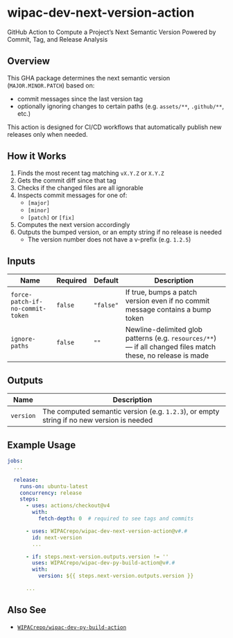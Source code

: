 # wipac-dev-next-version-action

GitHub Action to Compute a Project’s Next Semantic Version Powered by Commit, Tag, and Release Analysis

## Overview

This GHA package determines the next semantic version (`MAJOR.MINOR.PATCH`) based on:

- commit messages since the last version tag
- optionally ignoring changes to certain paths (e.g. `assets/**`, `.github/**`, etc.)

This action is designed for CI/CD workflows that automatically publish new releases only when needed.

## How it Works

1. Finds the most recent tag matching `vX.Y.Z` or `X.Y.Z`
2. Gets the commit diff since that tag
3. Checks if the changed files are all ignorable
4. Inspects commit messages for one of:
    - `[major]`
    - `[minor]`
    - `[patch]` or `[fix]`
5. Computes the next version accordingly
6. Outputs the bumped version, or an empty string if no release is needed
    - The version number does not have a v-prefix (e.g. `1.2.5`)

## Inputs

| Name                             | Required | Default   | Description                                                                                                  |
|----------------------------------|----------|-----------|--------------------------------------------------------------------------------------------------------------|
| `force-patch-if-no-commit-token` | `false`  | `"false"` | If true, bumps a patch version even if no commit message contains a bump token                               |
| `ignore-paths`                   | `false`  | `""`      | Newline-delimited glob patterns (e.g. `resources/**`) — if all changed files match these, no release is made |

## Outputs

| Name      | Description                                                                               |
|-----------|-------------------------------------------------------------------------------------------|
| `version` | The computed semantic version (e.g. `1.2.3`), or empty string if no new version is needed |

## Example Usage

```yaml
jobs:
  ...

  release:
    runs-on: ubuntu-latest
    concurrency: release
    steps:
      - uses: actions/checkout@v4
        with:
          fetch-depth: 0  # required to see tags and commits

      - uses: WIPACrepo/wipac-dev-next-version-action@v#.#
        id: next-version
        ...

      - if: steps.next-version.outputs.version != ''
        uses: WIPACrepo/wipac-dev-py-build-action@v#.#
        with:
          version: ${{ steps.next-version.outputs.version }}

      ...
```

## Also See

- [`WIPACrepo/wipac-dev-py-build-action`](https://github.com/WIPACrepo/wipac-dev-py-build-action)
